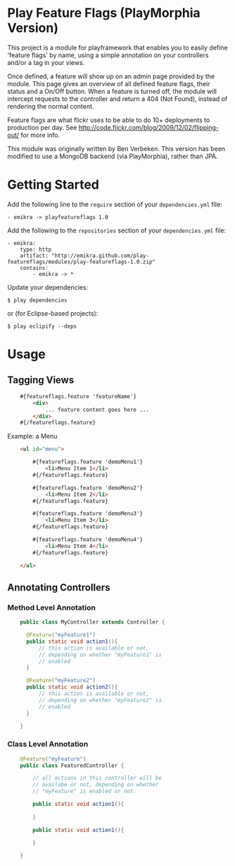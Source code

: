 Play Feature Flags (PlayMorphia Version)
========================================

This project is a module for playframework that enables you to easily define 'feature flags' by name, using a simple annotation on your controllers and/or a tag in your views.

Once defined, a feature will show up on an admin page provided by the module. This page gives an overview of all defined feature flags, their status and a On/Off button. When a feature is turned off, the module will intercept requests to the controller and return a 404 (Not Found), instead of rendering the normal content.

Feature flags are what flickr uses to be able to do 10+ deployments to production per day. See http://code.flickr.com/blog/2009/12/02/flipping-out/ for more info.

This module was originally written by Ben Verbeken. This version has been modified to use a MongoDB backend (via PlayMorphia), rather than JPA.

Getting Started
===============

Add the following line to the `require` section of your `dependencies.yml` file:

    - emikra -> playfeatureflags 1.0
        
Add the following to the `repositories` section of your `dependencies.yml` file:

    - emikra:
        type: http
        artifact: "http://emikra.github.com/play-featureflags/modules/play-featureflags-1.0.zip"
        contains:
            - emikra -> *
            
Update your dependencies:

    $ play dependencies
    
or (for Eclipse-based projects):

    $ play eclipify --deps

Usage
=====

Tagging Views
-------------

```html
	#{featureflags.feature 'featureName'}    
		<div>
		    ... feature content goes here ... 
		</div>
	#{/featureflags.feature}
```

Example: a Menu

```html
	<ul id="menu">

		#{featureflags.feature 'demoMenu1'}
		    <li>Menu Item 1</li>
		#{/featureflags.feature}

		#{featureflags.feature 'demoMenu2'}
		    <li>Menu Item 2</li>
		#{/featureflags.feature}

		#{featureflags.feature 'demoMenu3'}
		    <li>Menu Item 3</li>
		#{/featureflags.feature}

		#{featureflags.feature 'demoMenu4'}
		    <li>Menu Item 4</li>
		#{/featureflags.feature}

	</ul>
```

Annotating Controllers
----------------------

### Method Level Annotation

```java
	public class MyController extends Controller {

	  @Feature("myFeature1")
	  public static void action1(){
		  // this action is available or not,
		  // depending on whether "myFeature1" is
		  // enabled
	  }

	  @Feature("myFeature2")
	  public static void action2(){
		  // this action is available or not,
		  // depending on whether "myFeature2" is
		  // enabled
	  }

	}
```

### Class Level Annotation

```java
	@Feature("myFeature")
	public class FeaturedController {

		// all actions in this controller will be
		// availabe or not, depending on whether
		// "myFeature" is enabled or not.

		public static void action1(){
		
		}

		public static void action1(){
		
		}

	}
```

